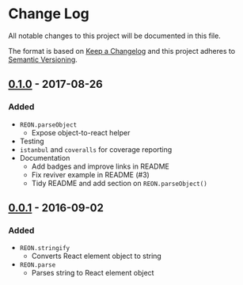 # Change Log
All notable changes to this project will be documented in this file.

The format is based on [Keep a Changelog](http://keepachangelog.com)
and this project adheres to [Semantic Versioning](http://semver.org).

## [0.1.0](https://github.com/remarkablemark/REON/compare/v0.0.1...v0.1.0) - 2017-08-26
### Added
- `REON.parseObject`
  - Expose object-to-react helper
- Testing
- `istanbul` and `coveralls` for coverage reporting
- Documentation
  - Add badges and improve links in README
  - Fix reviver example in README (#3)
  - Tidy README and add section on `REON.parseObject()`

## [0.0.1](https://github.com/remarkablemark/REON/tree/v0.0.1) - 2016-09-02
### Added
- `REON.stringify`
  - Converts React element object to string
- `REON.parse`
  - Parses string to React element object
